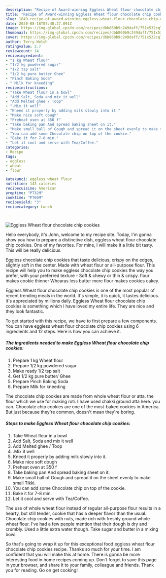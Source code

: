 ```yaml
---
description: "Recipe of Award-winning Eggless Wheat flour chocolate chip cookies"
title: "Recipe of Award-winning Eggless Wheat flour chocolate chip cookies"
slug: 1849-recipe-of-award-winning-eggless-wheat-flour-chocolate-chip-cookies
date: 2020-08-18T07:48:27.091Z
image: https://img-global.cpcdn.com/recipes/dbb860b9c249daff/751x532cq70/eggless-wheat-flour-chocolate-chip-cookies-recipe-main-photo.jpg
thumbnail: https://img-global.cpcdn.com/recipes/dbb860b9c249daff/751x532cq70/eggless-wheat-flour-chocolate-chip-cookies-recipe-main-photo.jpg
cover: https://img-global.cpcdn.com/recipes/dbb860b9c249daff/751x532cq70/eggless-wheat-flour-chocolate-chip-cookies-recipe-main-photo.jpg
author: Terry Welch
ratingvalue: 3.7
reviewcount: 14
recipeingredient:
- "1 kg Wheat flour"
- "1/2 kg powdered sugar"
- "1/2 tsp salt"
- "1/2 kg pure butter Ghee"
- "Pinch Baking Soda"
- " Milk for kneeding"
recipeinstructions:
- "Take Wheat flour in a bowl"
- "Add Salt, Soda and mix it well"
- "Add Melted ghee / Toop"
- ".Mix it well"
- "Kneed it properly by adding milk slowly into it."
- "Make nice soft dough"
- "Preheat oven at 350 f"
- "Take baking pan And spread baking sheet on it."
- "Make small ball of Gough and spread it on the sheet evenly to make small Tikki."
- "You can add some Chocolate chip on top of the cookie."
- "Bake it for 7-8 min."
- "Let it cool and serve with Tea/Coffee."
categories:
- Recipe
tags:
- eggless
- wheat
- flour

katakunci: eggless wheat flour 
nutrition: 143 calories
recipecuisine: American
preptime: "PT32M"
cooktime: "PT60M"
recipeyield: "3"
recipecategory: Lunch

---
```



![Eggless Wheat flour chocolate chip cookies](https://img-global.cpcdn.com/recipes/dbb860b9c249daff/751x532cq70/eggless-wheat-flour-chocolate-chip-cookies-recipe-main-photo.jpg)

Hello everybody, it's John, welcome to my recipe site. Today, I'm gonna show you how to prepare a distinctive dish, eggless wheat flour chocolate chip cookies. One of my favorites. For mine, I will make it a little bit tasty. This will be really delicious.

Eggless chocolate chip cookies that taste delicious, crispy on the edges, slightly soft in the center. Made with wheat flour or all-purpose flour. This recipe will help you to make eggless chocolate chip cookies the way you prefer, with your preferred texture - Soft &amp; chewy or thin &amp; crispy. flour makes cookie thinner Whearas less butter more flour makes cookies cakey.

Eggless Wheat flour chocolate chip cookies is one of the most popular of recent trending meals in the world. It's simple, it is quick, it tastes delicious. It's appreciated by millions daily. Eggless Wheat flour chocolate chip cookies is something which I have loved my entire life. They are nice and they look fantastic.


To get started with this recipe, we have to first prepare a few components. You can have eggless wheat flour chocolate chip cookies using 6 ingredients and 12 steps. Here is how you can achieve it.

<!--inarticleads1-->

##### The ingredients needed to make Eggless Wheat flour chocolate chip cookies:

1. Prepare 1 kg Wheat flour
1. Prepare 1/2 kg powdered sugar
1. Make ready 1/2 tsp salt
1. Get 1/2 kg pure butter/ Ghee
1. Prepare Pinch Baking Soda
1. Prepare  Milk for kneeding


The chocolate chip cookies are made from whole wheat flour or atta. the flour which we use for making roti. I have used chakki ground atta here. you can. Chocolate chip cookies are one of the most-baked cookies in America. But just because they&#39;re common, doesn&#39;t mean they&#39;re boring. 

<!--inarticleads2-->

##### Steps to make Eggless Wheat flour chocolate chip cookies:

1. Take Wheat flour in a bowl
1. Add Salt, Soda and mix it well
1. Add Melted ghee / Toop
1. .Mix it well
1. Kneed it properly by adding milk slowly into it.
1. Make nice soft dough
1. Preheat oven at 350 f
1. Take baking pan And spread baking sheet on it.
1. Make small ball of Gough and spread it on the sheet evenly to make small Tikki.
1. You can add some Chocolate chip on top of the cookie.
1. Bake it for 7-8 min.
1. Let it cool and serve with Tea/Coffee.


The use of whole wheat flour instead of regular all-purpose flour results in a hearty, but still tender, cookie that has a deeper flavor than the usual. Chocolate chip cookies with nuts, made rich with freshly ground whole wheat flour. I&#39;ve had a few people mention that their dough is dry and crumbly. Used a little extra water though. Take sugar and butter in a mixing bowl. 

So that's going to wrap it up for this exceptional food eggless wheat flour chocolate chip cookies recipe. Thanks so much for your time. I am confident that you will make this at home. There is gonna be more interesting food in home recipes coming up. Don't forget to save this page in your browser, and share it to your family, colleague and friends. Thank you for reading. Go on get cooking!
